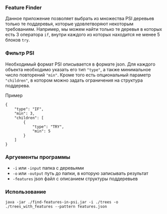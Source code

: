 ### Feature Finder 

Данное приложение позволяет выбрать из множества PSI деревьев только те поддеревья, 
которые удовлетворяют некоторым требованиям. Например, мы можем найти только те
деревья в которых есть 3 оператора `if`, внутри каждого из которых находится не менее 5 блоков `try`.

### Фильтр PSI

Необходимый формат PSI описывается в формате json. Для каждого объекта необходимо указать
его тип `"type"`, а также минимальное число повторений `"min"`. Кроме того есть опциональный
параметр `"children"`, в котором можно задать ограничения на структура поддерева. 

Пример
``` 
{
    "type": "IF",
    "min": 3, 
    "children": [
        {
            "type": "TRY",
            "min": 5
        }
    ]
}
```

### Аргуементы программы
* `-i` или `-input` папка с деревьями
* `-o` или `-output` путь до папки, в которую записывать результат
* `-features` json файл с описанием структуры поддеревьев

### Использование

`java -jar ./find-features-in-psi.jar -i ./trees -o ./trees_with_features --pattern features.json`
